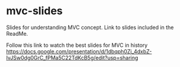 # mvc-slides
Slides for understanding MVC concept. Link to slides included in the ReadMe. 

Follow this link to watch the best slides for MVC in history https://docs.google.com/presentation/d/1dbqph0Zj_4dxbZ-IvJSw0dg0GrC_fPMa5C22TdKcB5g/edit?usp=sharing 
